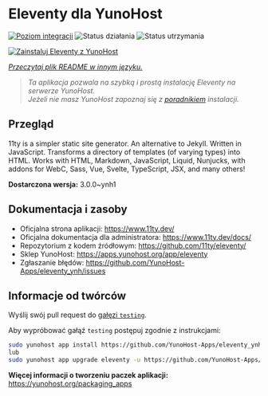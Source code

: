 <!--
To README zostało automatycznie wygenerowane przez <https://github.com/YunoHost/apps/tree/master/tools/readme_generator>
Nie powinno być ono edytowane ręcznie.
-->

# Eleventy dla YunoHost

[![Poziom integracji](https://apps.yunohost.org/badge/integration/eleventy)](https://ci-apps.yunohost.org/ci/apps/eleventy/)
![Status działania](https://apps.yunohost.org/badge/state/eleventy)
![Status utrzymania](https://apps.yunohost.org/badge/maintained/eleventy)

[![Zainstaluj Eleventy z YunoHost](https://install-app.yunohost.org/install-with-yunohost.svg)](https://install-app.yunohost.org/?app=eleventy)

*[Przeczytaj plik README w innym języku.](./ALL_README.md)*

> *Ta aplikacja pozwala na szybką i prostą instalację Eleventy na serwerze YunoHost.*  
> *Jeżeli nie masz YunoHost zapoznaj się z [poradnikiem](https://yunohost.org/install) instalacji.*

## Przegląd

11ty is a simpler static site generator. An alternative to Jekyll. Written in JavaScript. Transforms a directory of templates (of varying types) into HTML.
Works with HTML, Markdown, JavaScript, Liquid, Nunjucks, with addons for WebC, Sass, Vue, Svelte, TypeScript, JSX, and many others!


**Dostarczona wersja:** 3.0.0~ynh1
## Dokumentacja i zasoby

- Oficjalna strona aplikacji: <https://www.11ty.dev/>
- Oficjalna dokumentacja dla administratora: <https://www.11ty.dev/docs/>
- Repozytorium z kodem źródłowym: <https://github.com/11ty/eleventy/>
- Sklep YunoHost: <https://apps.yunohost.org/app/eleventy>
- Zgłaszanie błędów: <https://github.com/YunoHost-Apps/eleventy_ynh/issues>

## Informacje od twórców

Wyślij swój pull request do [gałęzi `testing`](https://github.com/YunoHost-Apps/eleventy_ynh/tree/testing).

Aby wypróbować gałąź `testing` postępuj zgodnie z instrukcjami:

```bash
sudo yunohost app install https://github.com/YunoHost-Apps/eleventy_ynh/tree/testing --debug
lub
sudo yunohost app upgrade eleventy -u https://github.com/YunoHost-Apps/eleventy_ynh/tree/testing --debug
```

**Więcej informacji o tworzeniu paczek aplikacji:** <https://yunohost.org/packaging_apps>
